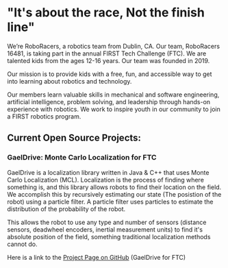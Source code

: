 
# "It's about the race, Not the finish line"

We’re RoboRacers, a robotics team from Dublin, CA. Our team, RoboRacers 16481, is taking part in the annual FIRST Tech Challenge (FTC). We are talented kids from the ages 12-16 years. Our team was founded in 2019.

Our mission is to provide kids with a free, fun, and accessible way to get into learning about robotics and technology.

Our members learn valuable skills in mechanical and software engineering, artificial intelligence, problem solving, and leadership through hands-on experience with robotics. We work to inspire youth in our community to join a FIRST robotics program.

## Current Open Source Projects:

### GaelDrive: Monte Carlo Localization for FTC

GaelDrive is a localization library written in Java & C++ that uses Monte Carlo Localization (MCL). Localization is the process of finding where something is, and this library allows robots to find their location on the field. We accomplish this by recursively estimating our state (The posistion of the robot) using a particle filter. A particle filter uses particles to estimate the distribution of the probability of the robot.

This allows the robot to use any type and number of sensors (distance sensors, deadwheel encoders, inertial measurement units) to find it's absolute position of the field, something traditional localization methods cannot do. 

Here is a link to the [Project Page on GitHub](https://github.com/RoboRacers/GaelDrive) (GaelDrive for FTC)